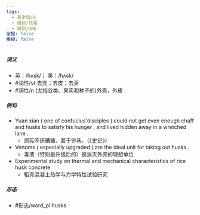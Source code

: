 ```yaml
---
tags:
  - 首字母/H
  - 级别/托福
  - 级别/GRE
掌握: false
模糊: false
---
```

##### 词义
- 英：/hʌsk/； 美：/hʌsk/
- #词性/vt  去壳；去皮；去荚
- #词性/n  (尤指谷类、果实和种子的)外壳，外皮
##### 例句
- Yuan xian ( one of confucius'disciples ) could not get even enough chaff and husks to satisfy his hunger , and lived hidden away in a wretched lane .
	- 原宪不厌糟糠，匿于穷巷。（《史记》）
- Venoms ( especially upgraded ) are the ideal unit for taking out husks .
	- 毒液（特别是升级后的）是消灭外壳的理想单位
- Experimental study on thermal and mechanical characteristics of rice husk concrete
	- 稻壳混凝土热学与力学特性试验研究
##### 形态
- #形态/word_pl husks
